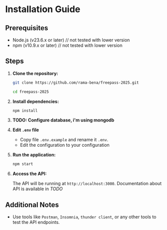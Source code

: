 # Installation Guide

## Prerequisites

- Node.js (v23.6.x or later) // not tested with lower version
- npm (v10.9.x or later) // not tested with lower version

## Steps

1. **Clone the repository:**

    ```bash
    git clone https://github.com/rama-bena/freepass-2025.git
    ```

    ```bash
    cd freepass-2025
    ```

2. **Install dependencies:**

    ```bash
    npm install
    ```

3. **TODO: Configure database, i'm using mongodb**

4. **Edit `.env` file**

    - Copy file `.env.example` and rename it `.env`.
    - Edit the configuration to your configuration

5. **Run the application:**

    ```bash
    npm start
    ```

6. **Access the API:**

    The API will be running at `http://localhost:3000`. Documentation about API is available in *TODO*

## Additional Notes

- Use tools like `Postman`, `Insomnia`, `thunder client`, or any other tools to test the API endpoints.
